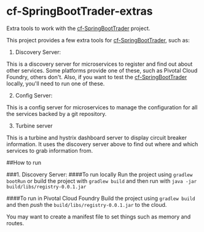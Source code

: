 # cf-SpringBootTrader-extras
Extra tools to work with the [cf-SpringBootTrader](https://github.com/dpinto-pivotal/cf-SpringBootTrader) project.

This project provides a few extra tools for [cf-SpringBootTrader](https://github.com/dpinto-pivotal/cf-SpringBootTrader), such as:

1. Discovery Server:

This is a discovery server for microservices to register and find out about other services. Some platforms provide one of these, such as Pivotal Cloud Foundry, others don't. Also, if you want to test the [cf-SpringBootTrader](https://github.com/dpinto-pivotal/cf-SpringBootTrader) locally, you'll need to run one of these.

2. Config Server:

This is a config server for microservices to manage the configuration for all the services backed by a git repository.

3. Turbine server

This is a turbine and hystrix dashboard server to display circuit breaker information. It uses the discovery server above to find out where and which services to grab information from.

##How to run

###1. Discovery Server:
####To run locally
Run the project using `gradlew bootRun` or build the project with `gradlew build` and then run with `java -jar build/libs/registry-0.0.1.jar`

####To run in Pivotal Cloud Foundry
Build the project using `gradlew build` and then *push* the `build/libs/registry-0.0.1.jar` to the cloud.

You may want to create a manifest file to set things such as memory and routes.
